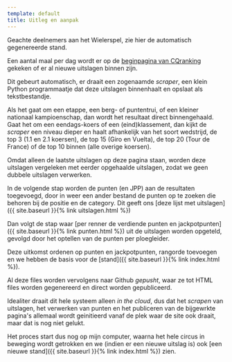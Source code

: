 ```yaml
---
template: default
title: Uitleg en aanpak
---
```

Geachte deelnemers aan het Wielerspel, zie hier de automatisch gegenereerde stand.

Een aantal maal per dag wordt er op de [beginpagina van CQranking](https://cqranking.com/men/asp/gen/start.asp) gekeken of er al nieuwe uitslagen binnen zijn. 

Dit gebeurt automatisch, er draait een zogenaamde _scraper_, een klein Python programmaatje dat deze uitslagen binnenhaalt en opslaat als tekstbestandje.

Als het gaat om een etappe, een berg- of puntentrui, of een kleiner nationaal kampioenschap, dan wordt het resultaat direct binnengehaald. Gaat het om een eendags-koers of een (eind)klassement, dan kijkt de _scraper_ een niveau dieper en haalt afhankelijk van het soort wedstrijd, de top 3 (1.1 en 2.1 koersen), de top 15 (Giro en Vuelta), de top 20 (Tour de France) of de top 10 binnen (alle overige koersen).

Omdat alleen de laatste uitslagen op deze pagina staan, worden deze uitslagen vergeleken met eerder opgehaalde uitslagen, zodat we geen dubbele uitslagen verwerken.

In de volgende stap worden de punten (en JPP) aan de resultaten toegevoegd, door in weer een ander bestand de punten op te zoeken die behoren bij de positie en de category. Dit geeft ons [deze lijst met uitslagen]({{ site.baseurl }}{% link uitslagen.html %})

Dan volgt de stap waar [per renner de verdiende punten en jackpotpunten]({{ site.baseurl }}{% link punten.html %}) uit de uitslagen worden opgeteld, gevolgd door het optellen van de punten per ploegleider. 

Deze uitkomst ordenen op punten en jackpotpunten, rangorde toevoegen en we hebben de basis voor de [stand]({{ site.baseurl }}{% link index.html %}).

Al deze files worden vervolgens naar Github _gepusht_, waar ze tot HTML files worden gegenereerd en direct worden gepubliceerd.

Idealiter draait dit hele systeem alleen _in the cloud_, dus dat het _scrapen_ van uitslagen, het verwerken van punten en het publiceren van de bijgewrkte pagina's allemaal wordt geinitieerd vanaf de plek waar de site ook draait, maar dat is nog niet gelukt.

Het proces start dus nog op mijn computer, waarna het hele circus in beweging wordt getrokken en we (indien er een nieuwe uitslag is) ook [een nieuwe stand]({{ site.baseurl }}{% link index.html %}) zien.



